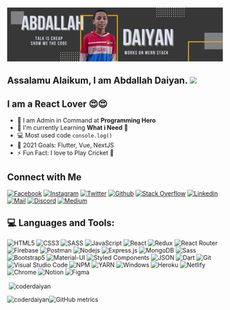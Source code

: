 ![Banner](/assets/banner.png)

<!-- welcome message -->
<h2>Assalamu Alaikum, I am Abdallah Daiyan. <img src="https://media.giphy.com/media/hvRJCLFzcasrR4ia7z/giphy.gif" width="25px"> </h2>

###

## I am a React Lover 😍😍

- 📙 I am Admin in Command at **Programming Hero**
- 🌱 I'm currently Learning **What i Need** 🤣
- 💻 Most used code `console.log()`
- 🎯 2021 Goals: Flutter, Vue, NextJS
- ⚡ Fun Fact: I love to Play Cricket 🏏

## Connect with Me

[![Facebook](https://img.shields.io/badge/Facebook-1877F2?style=for-the-badge&logo=facebook&logoColor=white)](https://www.facebook.com/daiyanjs/)
[![Instagram](https://img.shields.io/badge/Instagram-E4405F?style=for-the-badge&logo=instagram&logoColor=white)](https://www.instagram.com/daiyanabdallah/)
[![Twitter](https://img.shields.io/badge/Twitter-1DA1F2?style=for-the-badge&logo=twitter&logoColor=white)](https://twitter.com/DaiyanDeveloper)
[![Github](https://img.shields.io/badge/GitHub-100000?style=for-the-badge&logo=github&logoColor=white)](https://github.com/coderDaiyan)
[![Stack Overflow](https://img.shields.io/badge/Stack_Overflow-FE7A16?style=for-the-badge&logo=stack-overflow&logoColor=white)](https://stackoverflow.com/users/14914177/coderdaiyan)
[![Linkedin](https://img.shields.io/badge/LinkedIn-0077B5?style=for-the-badge&logo=linkedin&logoColor=white)](https://www.linkedin.com/in/abdallah-daiyan/)
[![Mail](https://img.shields.io/badge/Gmail-D14836?style=for-the-badge&logo=gmail&logoColor=white)](mailto:daiyanabdallah@gmail.com)
[![Discord](https://img.shields.io/badge/Discord-7289DA?style=for-the-badge&logo=discord&logoColor=white)](https://discord.com/users/816268050499633172)
[![Medium](https://img.shields.io/badge/Medium-12100E?style=for-the-badge&logo=medium&logoColor=white)](https://medium.com/@devloperd250)



## 💻 Languages and Tools:

![HTML5](https://img.shields.io/badge/HTML5-E34F26?style=for-the-badge&logo=html5&logoColor=white)
![CSS3](https://img.shields.io/badge/CSS3-1572B6?style=for-the-badge&logo=css3&logoColor=white)
![SASS](https://img.shields.io/badge/Sass-CC6699?style=for-the-badge&logo=sass&logoColor=white)
![JavaScript](https://img.shields.io/badge/JavaScript-F7DF1E?style=for-the-badge&logo=javascript&logoColor=black)
![React](https://img.shields.io/badge/React-20232A?style=for-the-badge&logo=react&logoColor=61DAFB)
![Redux](https://img.shields.io/badge/Redux-593D88?style=for-the-badge&logo=redux&logoColor=white)
![React Router](https://img.shields.io/badge/React_Router-CA4245?style=for-the-badge&logo=react-router&logoColor=white)
![Firebase](https://img.shields.io/badge/firebase-ffca28?style=for-the-badge&logo=firebase&logoColor=black)
![Postman](https://img.shields.io/badge/Postman-FF6C37?style=for-the-badge&logo=Postman&logoColor=white)
![Nodejs](https://img.shields.io/badge/Node.js-339933?style=for-the-badge&logo=nodedotjs&logoColor=white)
![Express.js](https://img.shields.io/badge/Express.js-000000?style=for-the-badge&logo=express&logoColor=white)
![MongoDB](https://img.shields.io/badge/MongoDB-4EA94B?style=for-the-badge&logo=mongodb&logoColor=white)
![Sass](https://img.shields.io/badge/Sass-CC6699?style=for-the-badge&logo=sass&logoColor=white)
![Bootstrap5](https://img.shields.io/badge/Bootstrap-563D7C?style=for-the-badge&logo=bootstrap&logoColor=white)
![Material-UI](https://img.shields.io/badge/Material--UI-0081CB?style=for-the-badge&logo=material-ui&logoColor=white)
![Styled Components](https://img.shields.io/badge/styled--components-DB7093?style=for-the-badge&logo=styled-components&logoColor=white)
![JSON](https://img.shields.io/badge/json-5E5C5C?style=for-the-badge&logo=json&logoColor=white)
![Dart](https://img.shields.io/badge/Dart-0175C2?style=for-the-badge&logo=dart&logoColor=white)
![Git](https://img.shields.io/badge/Git-F05032?style=for-the-badge&logo=git&logoColor=white)
![Visual Studio Code](https://img.shields.io/badge/Visual_Studio_Code-0078D4?style=for-the-badge&logo=visual%20studio%20code&logoColor=white)
![NPM](https://img.shields.io/badge/npm-CB3837?style=for-the-badge&logo=npm&logoColor=white)
![YARN](https://img.shields.io/badge/Yarn-2C8EBB?style=for-the-badge&logo=yarn&logoColor=white)
![Windows](https://img.shields.io/badge/Windows-0078D6?style=for-the-badge&logo=windows&logoColor=white)
![Heroku](https://img.shields.io/badge/Heroku-430098?style=for-the-badge&logo=heroku&logoColor=white)
![Netlify](https://img.shields.io/badge/Netlify-00C7B7?style=for-the-badge&logo=netlify&logoColor=white)
![Chrome](https://img.shields.io/badge/Google_chrome-4285F4?style=for-the-badge&logo=Google-chrome&logoColor=white)
![Notion](https://img.shields.io/badge/Notion-000000?style=for-the-badge&logo=notion&logoColor=white)
![Figma](https://img.shields.io/badge/Figma-F24E1E?style=for-the-badge&logo=figma&logoColor=white)


<p>&nbsp;<img align="center" src="https://github-readme-stats.vercel.app/api?username=coderDaiyan&show_icons=true&theme=cobalt&title_color=3cb480&locale=en" alt="coderdaiyan" /></p>

<p><img align="left" src="https://github-readme-stats.vercel.app/api/top-langs?username=coderDaiyan&show_icons=true&theme=cobalt&title_color=3cb480&locale=en&layout=compact" alt="coderdaiyan" /></p>

![GitHub metrics](https://metrics.lecoq.io/coderDaiyan)

